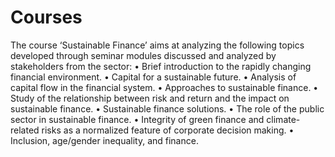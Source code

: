 # Courses

The course ‘Sustainable Finance’ aims at analyzing the following topics developed through seminar modules discussed and analyzed by stakeholders from the sector:
•	Brief introduction to the rapidly changing financial environment.
•	Capital for a sustainable future.
•	Analysis of capital flow in the financial system.
•	Approaches to sustainable finance.
•	Study of the relationship between risk and return and the impact on sustainable finance.
•	Sustainable finance solutions.
•	The role of the public sector in sustainable finance.
•	Integrity of green finance and climate-related risks as a normalized feature of corporate decision making.
•	Inclusion, age/gender inequality, and finance.
